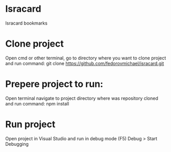 # Isracard
  Isracard bookmarks

# Clone project
  Open cmd or other terminal, go to directory where you want to clone project and run command:
  git clone https://github.com/fedorovmichael/isracard.git

# Prepere project to run:  
  Open terminal navigate to project directory where was repository cloned and run command:
  npm install
  
# Run project
  Open project in Visual Studio and run in debug mode (F5) Debug > Start Debugging

